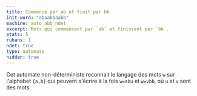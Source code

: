 ```yaml
---
title: Commence par ab et finit par bb
init-word: "abaabbaabb"
machine: auto_abb_ndet
excerpt: Mots qui commencent par `ab` et finissent par `bb`.
etats: 5
rubans: 1
ndet: true
type: automate
hidden: true
---
```

Cet automate non-déterministe reconnait le langage des mots `w` sur l'alphabet `{a,b}` qui peuvent s'écrire à la fois `w=abu` et `w=vbb`, où `u` et `v` sont des mots.
